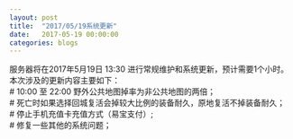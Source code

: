 ```yaml
---
layout: post
title:  "2017/05/19系统更新"
date:   2017-05-19 00:00:00
categories: blogs
---
```

<div>
    服务器将在2017年5月19日 13:30 进行常规维护和系统更新，预计需要1个小时。本次涉及的更新内容主要如下：<br>
# 10:00 至 22:00 野外公共地图掉率为非公共地图的两倍；<br>
# 死亡时如果选择回城复活会掉较大比例的装备耐久，原地复活不掉装备耐久；<br>
# 停止手机充值卡充值方式（易宝支付）;<br>
# 修复一些其他的系统问题；<br>

</div>

<!--more-->

